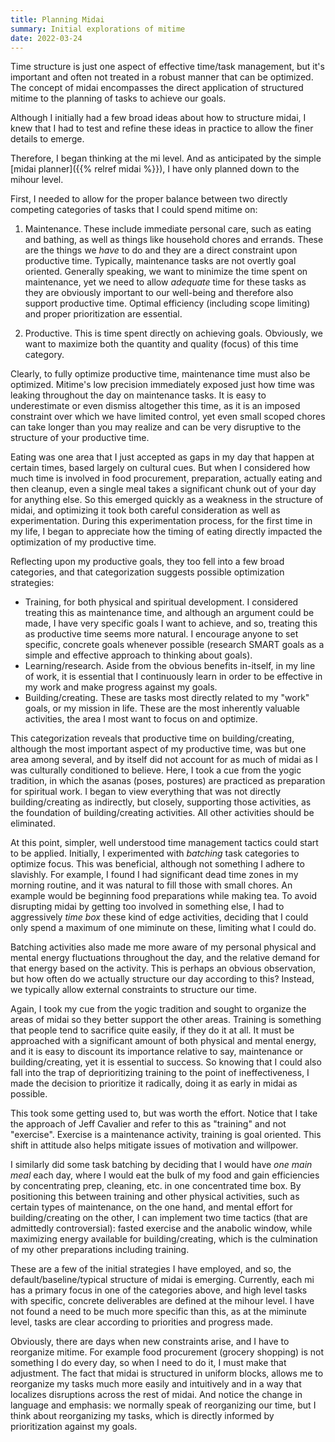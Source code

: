 ```yaml
---
title: Planning Midai
summary: Initial explorations of mitime
date: 2022-03-24  
---
```


Time structure is just one aspect of effective time/task management, but it's important and often not treated in a robust manner that can be optimized. The concept of midai encompasses the direct application of structured mitime to the planning of tasks to achieve our goals.

Although I initially had a few broad ideas about how to structure midai, I knew that I had to test and refine these ideas in practice to allow the finer details to emerge.

Therefore, I began thinking at the mi level. And as anticipated by the simple [midai planner]({{% relref midai %}}), I have only planned down to the mihour level. 

First, I needed to allow for the proper balance between two directly competing categories of tasks that I could spend mitime on:

  1. Maintenance. These include immediate personal care, such as eating and bathing, as well as things like household chores and errands. These are the things we *have* to do and they are a direct constraint upon productive time. Typically, maintenance tasks are not overtly goal oriented. Generally speaking, we want to minimize the time spent on maintenance, yet we need to allow *adequate* time for these tasks as they are obviously important to our well-being and therefore also support productive time. Optimal efficiency (including scope limiting) and proper prioritization are essential.  

  2. Productive. This is time spent directly on achieving goals. Obviously, we want to maximize both the quantity and quality (focus) of this time category. 

Clearly, to fully optimize productive time, maintenance time must also be optimized. Mitime's low precision immediately exposed just how time was leaking throughout the day on maintenance tasks. It is easy to underestimate or even dismiss altogether this time, as it is an imposed constraint over which we have limited control, yet even small scoped chores can take longer than you may realize and can be very disruptive to the structure of your productive time. 

Eating was one area that I just accepted as gaps in my day that happen at certain times, based largely on cultural cues. But when I considered how much time is involved in food procurement, preparation, actually eating and then cleanup, even a single meal takes a significant chunk out of your day for anything else. So this emerged quickly as a weakness in the structure of midai, and optimizing it took both careful consideration as well as experimentation. During this experimentation process, for the first time in my life, I began to appreciate how the timing of eating directly impacted the optimization of my productive time.

Reflecting upon my productive goals, they too fell into a few broad categories, and that categorization suggests possible optimization strategies:
  - Training, for both physical and spiritual development. I considered treating this as maintenance time, and although an argument could be made, I have very specific goals I want to achieve, and so, treating this as productive time seems more natural. I encourage anyone to set specific, concrete goals whenever possible (research SMART goals as a simple and effective approach to thinking about goals).
  - Learning/research. Aside from the obvious benefits in-itself, in my line of work, it is essential that  I continuously learn in order to be effective in my work and make progress against my goals.
  - Building/creating. These are tasks most directly related to my "work" goals, or my mission in life. These are the most inherently valuable activities, the area I most want to focus on and optimize.

This categorization reveals that productive time on building/creating, although the most important aspect of my productive time, was but one area among several, and by itself did not account for as much of midai as I was culturally conditioned to believe. Here, I took a cue from the yogic tradition, in which the asanas (poses, postures) are practiced as preparation for spiritual work. I began to view everything that was not directly building/creating as indirectly, but closely, supporting those activities, as the foundation of building/creating activities. All other activities should be eliminated. 

At this point, simpler, well understood time management tactics could start to be applied. Initially, I experimented with *batching* task categories to optimize focus. This was beneficial, although not something I adhere to slavishly. For example, I found I had significant dead time zones in my morning routine, and it was natural to fill those with small chores. An example would be beginning food preparations while making tea. To avoid disrupting midai by getting too involved in something else, I had to aggressively *time box* these kind of edge activities, deciding that I could only spend a maximum of one miminute on these, limiting what I could do.

Batching activities also made me more aware of my personal physical and mental energy fluctuations throughout the day, and the relative demand for that energy based on the activity. This is perhaps an obvious observation, but how often do we actually structure our day according to this? Instead, we typically allow external constraints to structure our time. 

Again, I took my cue from the yogic tradition and sought to organize the areas of midai so they better support the other areas. Training is something that people tend to sacrifice quite easily, if they do it at all. It must be approached with a significant amount of both physical and mental energy, and it is easy to discount its importance relative to say, maintenance or building/creating, yet it is essential to success. So knowing that I could also fall into the trap of deprioritizing training to the point of ineffectiveness, I made the decision to prioritize it radically, doing it as early in midai as possible. 

This took some getting used to, but was worth the effort. Notice that I take the approach of Jeff Cavalier and refer to this as "training" and not "exercise". Exercise is a maintenance activity, training is goal oriented. This shift in attitude also helps mitigate issues of motivation and willpower.  

I similarly did some task batching by deciding that I would have *one main meal* each day, where I would eat the bulk of my food and gain efficiencies by concentrating prep, cleaning, etc. in one concentrated time box. By positioning this between training and other physical activities, such as certain types of maintenance, on the one hand, and mental effort for building/creating on the other, I can implement two time tactics (that are admittedly controversial): fasted exercise and the anabolic window, while maximizing energy available for building/creating, which is the culmination of my other preparations including training.

These are a few of the initial strategies I have employed, and so, the default/baseline/typical structure of midai is emerging. Currently, each mi has a primary focus in one of the categories above, and high level tasks with specific, concrete deliverables are defined at the mihour level. I have not found a need to be much more specific than this, as at the miminute level, tasks are clear according to priorities and progress made. 

Obviously, there are days when new constraints arise, and I have to reorganize mitime. For example food procurement (grocery shopping) is not something I do every day, so when I need to do it, I must make that adjustment. The fact that midai is structured in uniform blocks, allows me to reorganize my tasks much more easily and intuitively and in a way that localizes disruptions across the rest of midai. And notice the change in language and emphasis: we normally speak of reorganizing our time, but I think about reorganizing my tasks, which is directly informed by prioritization against my goals.






